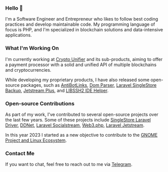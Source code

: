### Hello 👋

I'm a Software Engineer and Entrepreneur who likes to follow best coding practices and develop maintainable code. My programming language of focus is PHP, and I'm specialized in blockchain solutions and data-intensive applications.

### What I'm Working On

I'm currently working at [Crypto Unifier](https://cryptounifier.io/) and its sub-products, aiming to offer a payment processor with a solid and unified API of multiple blockchains and cryptocurrencies.

While developing my proprietary products, I have also released some open-source packages, such as [AntiBotLinks](https://github.com/srdante/antibotlinks), [Dom Parser](https://github.com/srdante/dom-parser), [Laravel SingleStore Backup](https://github.com/srdante/laravel-singlestore-backup), [Jetstream Plus](https://github.com/cryptounifier/jetstream-plus), and [LIBSSH2 IDE Helper](https://github.com/srdante/libssh2-ide-helper).


### Open-source Contributions 

As part of my work, I've contributed to several open-source projects over the last few years. Some of these projects include [SingleStore Laravel Driver](https://github.com/singlestore-labs/singlestoredb-laravel-driver), [DDNet](https://github.com/ddnet/ddnet), [Laravel Socialstream](https://github.com/joelbutcher/socialstream), [Web3.php](https://github.com/web3p/web3.php), [Laravel Jetstream](https://github.com/laravel/jetstream).

In this year 2023 I started as a new objective to contribute to the [GNOME Project and Linux Ecosystem](https://gitlab.gnome.org/miguilim).

### Contact Me

If you want to chat, feel free to reach out to me via [Telegram](https://t.me/miguilimbr).
